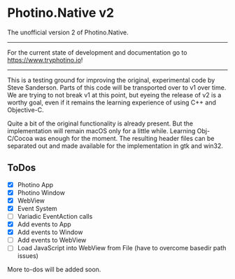 # Photino.Native v2

The unofficial version 2 of Photino.Native.

---

For the current state of development and documentation go to https://www.tryphotino.io!

---

This is a testing ground for improving the original, experimental code by Steve Sanderson. Parts of this code will be transported over to v1 over time. We are trying to not break v1 at this point, but eyeing the release of v2 is a worthy goal, even if it remains the learning experience of using C++ and Objective-C.

Quite a bit of the original functionality is already present. But the implementation will remain macOS only for a little while. Learning Obj-C/Cocoa was enough for the moment. The resulting header files can be separated out and made available for the implementation in gtk and win32.

## ToDos
- [x] Photino App 
- [x] Photino Window
- [x] WebView
- [x] Event System
- [ ] Variadic EventAction calls
- [x] Add events to App 
- [x] Add events to Window 
- [ ] Add events to WebView
- [ ] Load JavaScript into WebView from File (have to overcome basedir path issues)

More to-dos will be added soon.
